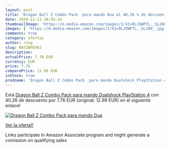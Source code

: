 ```yaml
---
layout: post
title: 'Dragon Ball Z Combo Pack  para mando Dua al 40.26 % de descuento'
date: 2020-11-21 18:54:14
thumbnailImage: 'https://m.media-amazon.com/images/I/41v0LJOWP7L._SL200_.jpg'
images: [ 'https://m.media-amazon.com/images/I/41v0LJOWP7L._SL200_.jpg' ]
comments: true
category: ofertas
author: ring
slug: B072BHS98J
description:
actualPrice: 7.76 EUR
currency: EUR
price: 7.76
comparePrice: 12.99 EUR
inStock: true
prodname: 'Dragon Ball Z Combo Pack  para mando Dualshock PlayStation 4'
---
```


Está [Dragon Ball Z Combo Pack  para mando Dualshock PlayStation 4](https://www.amazon.es/dp/B072BHS98J/?tag=tolees-21) con 40.26 de descuento por 7.76 EUR (original: 12.99 EUR) en el siguiente enlace!

[![Dragon Ball Z Combo Pack  para mando Dua](https://m.media-amazon.com/images/I/41v0LJOWP7L._SL200_.jpg)](https://www.amazon.es/dp/B072BHS98J/?tag=tolees-21)

[Ver la oferta!!](https://www.amazon.es/dp/B072BHS98J/?tag=tolees-21)

Links participate in Amazon Associate program and might generate a comission on qualifying sales


